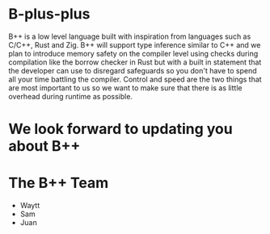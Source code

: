 # B-plus-plus 
B++ is a low level language built with inspiration from languages such as C/C++, Rust and Zig. B++ will support type inference similar to C++ and we plan to introduce memory safety on the compiler level using checks during compilation like the borrow checker in Rust but with a built in statement that the developer can use to disregard safeguards so you don't have to spend all your time battling the compiler. Control and speed are the two things that are most important to us so we want to make sure that there is as little overhead during runtime as possible.
# We look forward to updating you about B++
# The B++ Team
- Waytt
- Sam
- Juan
